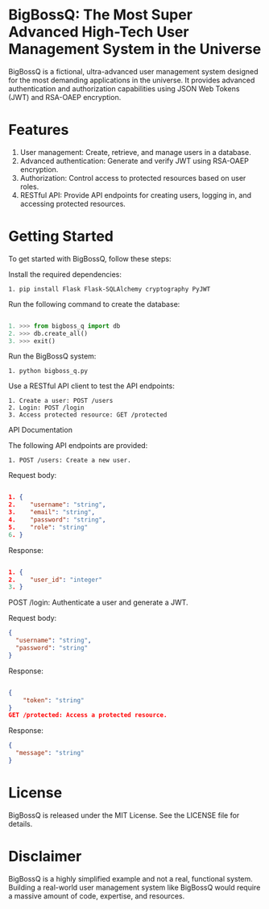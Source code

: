 # BigBossQ: The Most Super Advanced High-Tech User Management System in the Universe

BigBossQ is a fictional, ultra-advanced user management system designed for the most demanding applications in the universe. It provides advanced authentication and authorization capabilities using JSON Web Tokens (JWT) and RSA-OAEP encryption.

# Features

1. User management: Create, retrieve, and manage users in a database.
2. Advanced authentication: Generate and verify JWT using RSA-OAEP encryption.
3. Authorization: Control access to protected resources based on user roles.
4. RESTful API: Provide API endpoints for creating users, logging in, and accessing protected resources.

# Getting Started

To get started with BigBossQ, follow these steps:

Install the required dependencies:

```
1. pip install Flask Flask-SQLAlchemy cryptography PyJWT
```

Run the following command to create the database:

```python

1. >>> from bigboss_q import db
2. >>> db.create_all()
3. >>> exit()
```

Run the BigBossQ system:

```
1. python bigboss_q.py
```

Use a RESTful API client to test the API endpoints:

```
1. Create a user: POST /users
2. Login: POST /login
3. Access protected resource: GET /protected
```

API Documentation

The following API endpoints are provided:

```
1. POST /users: Create a new user.
```

Request body:

```json

1. {
2.    "username": "string",
3.    "email": "string",
4.    "password": "string",
5.    "role": "string"
6. }
```

Response:

```json

1. {
2.    "user_id": "integer"
3. }
```

POST /login: Authenticate a user and generate a JWT.

Request body:

```json
{
  "username": "string",
  "password": "string"
}
```

Response:

```json

{
    "token": "string"
}
GET /protected: Access a protected resource.
```

Response:

```json
{
  "message": "string"
}
```

# License

BigBossQ is released under the MIT License. See the LICENSE file for details.

# Disclaimer

BigBossQ is a highly simplified example and not a real, functional system. Building a real-world user management system like BigBossQ would require a massive amount of code, expertise, and resources.
